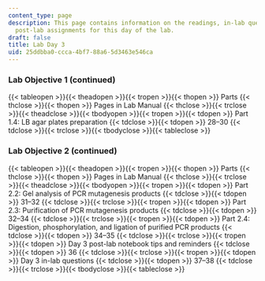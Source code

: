 ```yaml
---
content_type: page
description: This page contains information on the readings, in-lab questions, and
  post-lab assignments for this day of the lab.
draft: false
title: Lab Day 3
uid: 25ddbba0-ccca-4bf7-88a6-5d3463e546ca
---
```

### Lab Objective 1 (continued)

{{< tableopen >}}{{< theadopen >}}{{< tropen >}}{{< thopen >}}
Parts
{{< thclose >}}{{< thopen >}}
Pages in Lab Manual
{{< thclose >}}{{< trclose >}}{{< theadclose >}}{{< tbodyopen >}}{{< tropen >}}{{< tdopen >}}
Part 1.4: LB agar plates preparation
{{< tdclose >}}{{< tdopen >}}
28–30
{{< tdclose >}}{{< trclose >}}{{< tbodyclose >}}{{< tableclose >}}

### Lab Objective 2 (continued)

{{< tableopen >}}{{< theadopen >}}{{< tropen >}}{{< thopen >}}
Parts
{{< thclose >}}{{< thopen >}}
Pages in Lab Manual
{{< thclose >}}{{< trclose >}}{{< theadclose >}}{{< tbodyopen >}}{{< tropen >}}{{< tdopen >}}
Part 2.2: Gel analysis of PCR mutagenesis products
{{< tdclose >}}{{< tdopen >}}
31–32
{{< tdclose >}}{{< trclose >}}{{< tropen >}}{{< tdopen >}}
Part 2.3: Purification of PCR mutagenesis products
{{< tdclose >}}{{< tdopen >}}
32–34
{{< tdclose >}}{{< trclose >}}{{< tropen >}}{{< tdopen >}}
Part 2.4: Digestion, phosphorylation, and ligation of purified PCR products
{{< tdclose >}}{{< tdopen >}}
34–35
{{< tdclose >}}{{< trclose >}}{{< tropen >}}{{< tdopen >}}
Day 3 post-lab notebook tips and reminders
{{< tdclose >}}{{< tdopen >}}
36
{{< tdclose >}}{{< trclose >}}{{< tropen >}}{{< tdopen >}}
Day 3 in-lab questions
{{< tdclose >}}{{< tdopen >}}
37–38
{{< tdclose >}}{{< trclose >}}{{< tbodyclose >}}{{< tableclose >}}